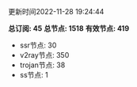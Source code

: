 更新时间2022-11-28 19:24:44

**总订阅: 45**
**总节点: 1518**
**有效节点: 419**
- ssr节点: 30
- v2ray节点: 350
- trojan节点: 38
- ss节点: 1
